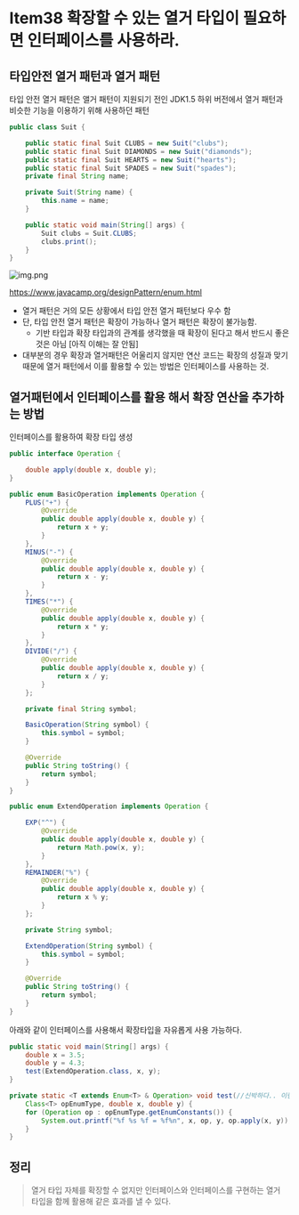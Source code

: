 # Item38 확장할 수 있는 열거 타입이 필요하면 인터페이스를 사용하라.

## 타입안전 열거 패턴과 열거 패턴

타입 안전 열거 패턴은 앨거 패턴이 지원되기 전인 JDK1.5 하위 버전에서 열거 패턴과 비슷한 기능을 이용하기 위해 사용하던 패턴

```java
public class Suit {

    public static final Suit CLUBS = new Suit("clubs");
    public static final Suit DIAMONDS = new Suit("diamonds");
    public static final Suit HEARTS = new Suit("hearts");
    public static final Suit SPADES = new Suit("spades");
    private final String name;

    private Suit(String name) {
        this.name = name;
    }

    public static void main(String[] args) {
        Suit clubs = Suit.CLUBS;
        clubs.print();
    }
}
```

![img.png](enumfrom1.5.png)

https://www.javacamp.org/designPattern/enum.html

* 열거 패턴은 거의 모든 상황에서 타입 안전 열거 패턴보다 우수 함
* 단, 타입 안전 열거 패턴은 확장이 가능하나 열거 패턴은 확장이 불가능함.
    * 기반 타입과 확장 타입과의 관계를 생각했을 때 확장이 된다고 해서 반드시 좋은것은 아님 [아직 이해는 잘 안됨]
* 대부분의 경우 확장과 열거패턴은 어울리지 않지만 연산 코드는 확장의 성질과 맞기 때문에 열거 패턴에서 이를 활용할 수 있는 방법은 인터페이스를 사용하는 것.

## 열거패턴에서 인터페이스를 활용 해서 확장 연산을 추가하는 방법

인터페이스를 활용하여 확장 타입 생성

```java
public interface Operation {

    double apply(double x, double y);
}
```

```java
public enum BasicOperation implements Operation {
    PLUS("+") {
        @Override
        public double apply(double x, double y) {
            return x + y;
        }
    },
    MINUS("-") {
        @Override
        public double apply(double x, double y) {
            return x - y;
        }
    },
    TIMES("*") {
        @Override
        public double apply(double x, double y) {
            return x * y;
        }
    },
    DIVIDE("/") {
        @Override
        public double apply(double x, double y) {
            return x / y;
        }
    };

    private final String symbol;

    BasicOperation(String symbol) {
        this.symbol = symbol;
    }

    @Override
    public String toString() {
        return symbol;
    }
}
```

```java
public enum ExtendOperation implements Operation {

    EXP("^") {
        @Override
        public double apply(double x, double y) {
            return Math.pow(x, y);
        }
    },
    REMAINDER("%") {
        @Override
        public double apply(double x, double y) {
            return x % y;
        }
    };

    private String symbol;

    ExtendOperation(String symbol) {
        this.symbol = symbol;
    }

    @Override
    public String toString() {
        return symbol;
    }
}
```

아래와 같이 인터페이스를 사용해서 확장타입을 자유롭게 사용 가능하다.
```java
public static void main(String[] args) {
    double x = 3.5;
    double y = 4.3;
    test(ExtendOperation.class, x, y);
}

private static <T extends Enum<T> & Operation> void test(//신박하다.. 이런거 처음봤다...
    Class<T> opEnumType, double x, double y) {
    for (Operation op : opEnumType.getEnumConstants()) {
        System.out.printf("%f %s %f = %f%n", x, op, y, op.apply(x, y));
    }
}
```

## 정리
> 열거 타입 자체를 확장할 수 없지만 인터페이스와 인터페이스를 구현하는 열거 타입을 함께 활용해 같은 효과를 낼 수 있다.
